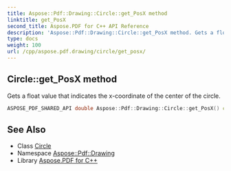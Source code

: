 ```yaml
---
title: Aspose::Pdf::Drawing::Circle::get_PosX method
linktitle: get_PosX
second_title: Aspose.PDF for C++ API Reference
description: 'Aspose::Pdf::Drawing::Circle::get_PosX method. Gets a float value that indicates the x-coordinate of the center of the circle in C++.'
type: docs
weight: 100
url: /cpp/aspose.pdf.drawing/circle/get_posx/
---
```

## Circle::get_PosX method


Gets a float value that indicates the x-coordinate of the center of the circle.

```cpp
ASPOSE_PDF_SHARED_API double Aspose::Pdf::Drawing::Circle::get_PosX() const
```

## See Also

* Class [Circle](../)
* Namespace [Aspose::Pdf::Drawing](../../)
* Library [Aspose.PDF for C++](../../../)
